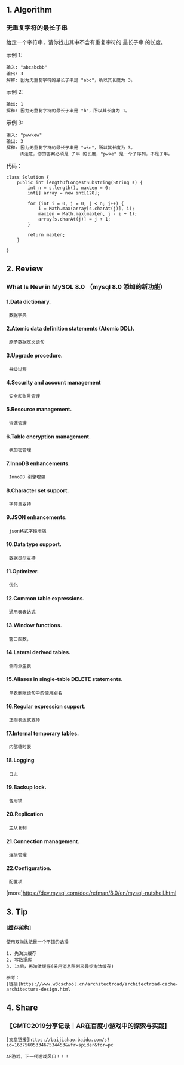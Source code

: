 ##  1. Algorithm 

### 无重复字符的最长子串

给定一个字符串，请你找出其中不含有重复字符的 最长子串 的长度。

示例 1:

```
输入: "abcabcbb"
输出: 3 
解释: 因为无重复字符的最长子串是 "abc"，所以其长度为 3。
```

示例 2:

```输入: "bbbbb"
输出: 1
解释: 因为无重复字符的最长子串是 "b"，所以其长度为 1。
```
示例 3:

```
输入: "pwwkew"
输出: 3
解释: 因为无重复字符的最长子串是 "wke"，所以其长度为 3。
     请注意，你的答案必须是 子串 的长度，"pwke" 是一个子序列，不是子串。
```
代码：
```
class Solution {
    public int lengthOfLongestSubstring(String s) {
        int n = s.length(), maxLen = 0;
        int[] array = new int[128];
        
        for (int i = 0, j = 0; j < n; j++) {
            i = Math.max(array[s.charAt(j)], i);
            maxLen = Math.max(maxLen, j - i + 1);
            array[s.charAt(j)] = j + 1;
        }
        
        return maxLen;
    }

}
```

## 2. Review

### What Is New in MySQL 8.0 （mysql 8.0 添加的新功能）

#### 1.Data dictionary.
     数据字典
#### 2.Atomic data definition statements (Atomic DDL).
     原子数据定义语句
#### 3.Upgrade procedure.
     升级过程
#### 4.Security and account management
     安全和账号管理
#### 5.Resource management.
     资源管理
#### 6.Table encryption management.
     表加密管理
#### 7.InnoDB enhancements. 
     InnoDB 引擎增强
#### 8.Character set support. 
     字符集支持
#### 9.JSON enhancements. 
     json格式字段增强
#### 10.Data type support.  
     数据类型支持
#### 11.Optimizer.
     优化
#### 12.Common table expressions.
     通用表表达式
#### 13.Window functions. 
     窗口函数， 
#### 14.Lateral derived tables. 
     侧向派生表
#### 15.Aliases in single-table DELETE statements. 
     单表删除语句中的使用别名
#### 16.Regular expression support. 
     正则表达式支持
#### 17.Internal temporary tables. 
     内部临时表
#### 18.Logging
     日志
#### 19.Backup lock. 
     备用锁
#### 20.Replication
     主从复制
#### 21.Connection management. 
     连接管理
#### 22.Configuration.
     配置项
[more]https://dev.mysql.com/doc/refman/8.0/en/mysql-nutshell.html

## 3. Tip

#### [缓存架构]

    使用双淘汰法是一个不错的选择
    
    1. 先淘汰缓存
    2. 写数据库
    3. 1s后，再淘汰缓存(采用消息队列来异步淘汰缓存)
    
    参考：
    [链接]https://www.w3cschool.cn/architectroad/architectroad-cache-architecture-design.html

## 4. Share

### 【GMTC2019分享记录｜AR在百度小游戏中的探索与实践】

    [文章链接]https://baijiahao.baidu.com/s?id=1637560533467534453&wfr=spider&for=pc
    
    AR游戏，下一代游戏风口！！！
    


